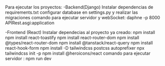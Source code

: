 Para ejecutar los proyectos:
-Backend(Django)
Instalar dependencias de requirements.txt
configurar database en settings.py y realizar las migraciones
comando para ejecutar servidor y webSocket: daphne -p 8000 APIRest.asgi:application

-Frontend (React)
Instalar dependecias al proyecto ya creado:
npm install
npm install react-toastify
npm install react-router-dom
npm install @types/react-router-dom
npm install @tanstack/react-query
npm install react-hook-form
npm install -D tailwindcss postcss autoprefixer
npx tailwindcss init -p
npm install @heroicons/react
comando para ejecutar servidor : npm run dev
